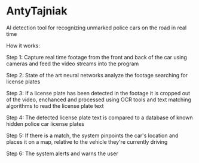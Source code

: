 # AntyTajniak
AI detection tool for recognizing unmarked police cars on the road in real time

How it works:

Step 1: Capture real time footage from the front and back of the car using cameras and feed the video streams into the program

Step 2: State of the art neural networks analyze the footage searching for license plates

Step 3: If a license plate has been detected in the footage it is cropped out of the video, enchanced and processed using OCR tools and text matching algorithms to read the license plate text

Step 4: The detected license plate text is compared to a database of known hidden police car license plates

Step 5: If there is a match, the system pinpoints the car's location and places it on a map, relative to the vehicle they're currently driving

Step 6: The system alerts and warns the user
